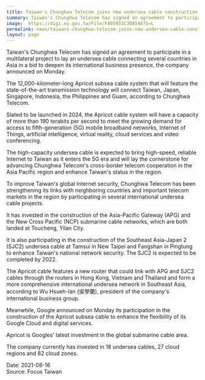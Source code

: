 ```yaml
---
title: Taiwan's Chunghwa Telecom joins new undersea cable construction
summary: Taiwan's Chunghwa Telecom has signed an agreement to participate in a multilateral project to lay an undersea cable connecting several countries in Asia in a bid to deepen its international business presence, the company announced on Monday.
image:  https://digi.ey.gov.tw/File/FA95951C30A54A?S=L
permalink: news/taiwans-chunghwa-telecom-joins-new-undersea-cable-construction/
layout: page
---
```

Taiwan's Chunghwa Telecom has signed an agreement to participate in a multilateral project to lay an undersea cable connecting several countries in Asia in a bid to deepen its international business presence, the company announced on Monday.

The 12,000-kilometer-long Apricot subsea cable system that will feature the state-of-the-art transmission technology will connect Taiwan, Japan, Singapore, Indonesia, the Philippines and Guam, according to Chunghwa Telecom.

Slated to be launched in 2024, the Apricot cable system will have a capacity of more than 190 terabits per second to meet the growing demand for access to fifth-generation (5G) mobile broadband networks, Internet of Things, artificial intelligence, virtual reality, cloud services and video conferencing.

The high-capacity undersea cable is expected to bring high-speed, reliable Internet to Taiwan as it enters the 5G era and will lay the cornerstone for advancing Chunghwa Telecom's cross-border telecom cooperation in the Asia Pacific region and enhance Taiwan's status in the region.

To improve Taiwan's global Internet security, Chunghwa Telecom has been strengthening its links with neighboring countries and important telecom markets in the region by participating in several international undersea cable projects.

It has invested in the construction of the Asia-Pacific Gateway (APG) and the New Cross Pacific (NCP) submarine cable networks, which are both landed at Toucheng, Yilan City.

It is also participating in the construction of the Southeast Asia-Japan 2 (SJC2) undersea cable at Tamsui in New Taipei and Fangshan in Pingtung to enhance Taiwan's national network security. The SJC2 is expected to be completed by 2022.

The Apricot cable features a new router that could link with APG and SJC2 cables through the routers in Hong Kong, Vietnam and Thailand and form a more comprehensive international undersea network in Southeast Asia, according to Wu Hsueh-lan (吳學蘭), president of the company's international business group.

Meanwhile, Google announced on Monday its participation in the construction of the Apricot subsea cable to enhance the flexibility of its Google Cloud and digital services.

Apricot is Googles' latest investment in the global submarine cable area.

The company currently has invested in 18 undersea cables, 27 cloud regions and 82 cloud zones.

Date: 2021-08-16
<br/>
Source: Focus Taiwan
